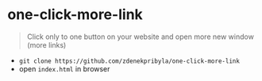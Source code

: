 # one-click-more-link
> Click only to one button on your website and open more new window (more links)

* `git clone https://github.com/zdenekpribyla/one-click-more-link`
* open `index.html` in browser